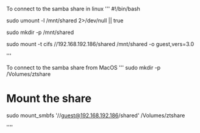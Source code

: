 To connect to the samba share in linux
'''
#!/bin/bash

sudo umount -l /mnt/shared 2>/dev/null || true

sudo mkdir -p /mnt/shared

sudo mount -t cifs //192.168.192.186/shared /mnt/shared -o guest,vers=3.0

'''

To connect to the samba share from MacOS
'''
sudo mkdir -p /Volumes/ztshare

# Mount the share

sudo mount_smbfs '//guest@192.168.192.186/shared' /Volumes/ztshare

''''

